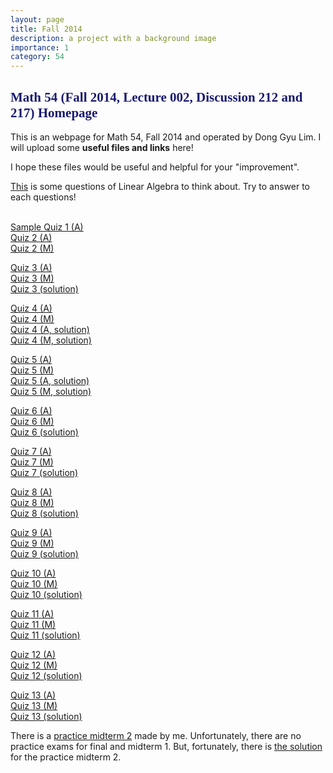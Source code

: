 ```yaml
---
layout: page
title: Fall 2014
description: a project with a background image
importance: 1
category: 54
---
```

<html>

<head><title>Math 54 Discussion sections by Lim (Fall 2014)</title>

</head>

<body>

<h2><font color="midnightblue" face="verdana">Math 54 (Fall 2014, Lecture 002, Discussion 212 and 217) Homepage</font></h2>

This is an webpage for Math 54, Fall 2014 and operated by Dong Gyu Lim.
I will upload some <b>useful files and links</b> here!<br>

I hope these files would be useful and helpful for your "improvement".<br>

<a href="./Questions to think about carefully.pdf">This</a> is some questions of Linear Algebra to think about. Try to answer to each questions!<br><br>

<a href="./2014fall54quiz1.pdf">Sample Quiz 1 (A)</a><br>
<a href="./2014fall54quiz2 (212).pdf">Quiz 2 (A)</a><br>
<a href="./2014fall54quiz2 (217).pdf">Quiz 2 (M)</a><br>

<a href="./2014fall54quiz3 (212).pdf">Quiz 3 (A)</a><br>
<a href="./2014fall54quiz3 (217).pdf">Quiz 3 (M)</a><br>
<a href="./2014fall54quiz3sol.pdf">Quiz 3 (solution)</a><br> 

<a href="./2014fall54quiz4 (212).pdf">Quiz 4 (A)</a><br>
<a href="./2014fall54quiz4 (217).pdf">Quiz 4 (M)</a><br>
<a href="./2014fall54quiz4sol (212).pdf">Quiz 4 (A, solution)</a><br>
<a href="./2014fall54quiz4sol (217).pdf">Quiz 4 (M, solution)</a><br>

<a href="./2014fall54quiz5 (212).pdf">Quiz 5 (A)</a><br> 
<a href="./2014fall54quiz5 (217).pdf">Quiz 5 (M)</a><br>
<a href="./2014fall54quiz5sol (212).pdf">Quiz 5 (A, solution)</a><br>
<a href="./2014fall54quiz5sol (217).pdf">Quiz 5 (M, solution)</a><br>

<a href="./2014fall54quiz6 (212).pdf">Quiz 6 (A)</a><br>
<a href="./2014fall54quiz6 (217).pdf">Quiz 6 (M)</a><br>
<a href="./2014fall54quiz6 sol.pdf">Quiz 6 (solution)</a><br>

<a href="./2014fall54quiz7 (212).pdf">Quiz 7 (A)</a><br>
<a href="./2014fall54quiz7 (217).pdf">Quiz 7 (M)</a><br>
<a href="./2014fall54quiz7 sol.pdf">Quiz 7 (solution)</a><br>

<a href="./2014fall54quiz8 (212).pdf">Quiz 8 (A)</a><br>
<a href="./2014fall54quiz8 (217).pdf">Quiz 8 (M)</a><br>
<a href="./2014fall54quiz8 sol.pdf">Quiz 8 (solution)</a><br>

<a href="./2014fall54quiz9 (212).pdf">Quiz 9 (A)</a><br>
<a href="./2014fall54quiz9 (217).pdf">Quiz 9 (M)</a><br>
<a href="./2014fall54quiz9 sol.pdf">Quiz 9 (solution)</a><br>

<a href="./2014fall54quiz10 (212).pdf">Quiz 10 (A)</a><br>
<a href="./2014fall54quiz10 (217).pdf">Quiz 10 (M)</a><br>
<a href="./2014fall54quiz10 sol.pdf">Quiz 10 (solution)</a><br>

<a href="./2014fall54quiz11 (212).pdf">Quiz 11 (A)</a><br>
<a href="./2014fall54quiz11 (217).pdf">Quiz 11 (M)</a><br>
<a href="./2014fall54quiz11 sol.pdf">Quiz 11 (solution)</a><br>

<a href="./2014fall54quiz12 (212).pdf">Quiz 12 (A)</a><br>
<a href="./2014fall54quiz12 (217).pdf">Quiz 12 (M)</a><br>
<a href="./2014fall54quiz12 sol.pdf">Quiz 12 (solution)</a><br>

<a href="./2014fall54quiz13 (212).pdf">Quiz 13 (A)</a><br>
<a href="./2014fall54quiz13 (217).pdf">Quiz 13 (M)</a><br>
<a href="./2014fall54quiz13 sol.pdf">Quiz 13 (solution)</a><br>

There is a <a href="./2014fall54practicemidterm2(DG).pdf">practice midterm 2</a> made by me. Unfortunately, there are no practice exams for final and midterm 1. But, fortunately, there is <a href=".2013fall54practicemidterm2(DG) sol.pdf">the solution</a> for the practice midterm 2.
</body>

</html>

